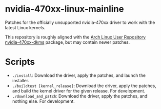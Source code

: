 nvidia-470xx-linux-mainline
===========================
Patches for the officially unsupported nvidia-470xx driver to work with the latest Linux kernels.

This repository is roughly aligned with the [Arch Linux User Repository nvidia-470xx-dkms](https://aur.archlinux.org/packages/nvidia-470xx-dkms) package, but may contain newer patches.

# Scripts

* `./install`: Download the driver, apply the patches, and launch the installer.
* `./buildtest [kernel_release]`: Download the driver, apply the patches, and build the kernel driver for the given release. For development.
* `./download_and_patch`: Download the driver, apply the patches, and nothing else. For development.

